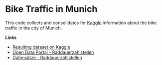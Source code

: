 # Bike Traffic in Munich

This code collects and consolidates for [Kaggle](https://www.kaggle.com) information about the bike traffic in the city of Munich.

**Links**
* [Resulting dataset on Kaggle](https://www.kaggle.com/lucafrance/bike-traffic-in-munich)
* [Open Data Portal - Raddauerzählstellen](https://www.opengov-muenchen.de/pages/raddauerzaehlstellen)
* [Datensätze - Raddauerzählstellen](https://www.opengov-muenchen.de/dataset?tags=Raddauerz%C3%A4hlstellen)